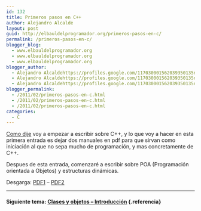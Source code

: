 ```yaml
---
id: 132
title: Primeros pasos en C++
author: Alejandro Alcalde
layout: post
guid: http://elbauldelprogramador.org/primeros-pasos-en-c/
permalink: /primeros-pasos-en-c/
blogger_blog:
  - www.elbauldelprogramador.org
  - www.elbauldelprogramador.org
  - www.elbauldelprogramador.org
blogger_author:
  - Alejandro Alcaldehttps://profiles.google.com/117030001562039350135noreply@blogger.com
  - Alejandro Alcaldehttps://profiles.google.com/117030001562039350135noreply@blogger.com
  - Alejandro Alcaldehttps://profiles.google.com/117030001562039350135noreply@blogger.com
blogger_permalink:
  - /2011/02/primeros-pasos-en-c.html
  - /2011/02/primeros-pasos-en-c.html
  - /2011/02/primeros-pasos-en-c.html
categories:
  - C
---
```

<div class="iconcpp">
</div>

[Como dije][1] voy a empezar a escribir sobre C++, y lo que voy a hacer en esta primera entrada es dejar dos manuales en pdf para que sirvan como iniciación al que no sepa mucho de programación, y mas concretamente de C++. 

Despues de esta entrada, comenzaré a escribir sobre POA (Programación orientada a Objetos) y estructuras dinámicas.

Desgarga: <a target="_blank" href="http://www.megaupload.com/?d=56QJI34T">PDF1</a> &#8211; <a target="_blank" href="http://www.megaupload.com/?d=RGQC8M3Z">PDF2</a>

* * *

#### Siguiente tema: [Clases y objetos &#8211; Introducción][2] {.referencia}



 [1]: http://elbauldelprogramador.com/2-nuevas-secciones-en-el-blog/
 [2]: http://elbauldelprogramador.com/clases-y-objetos-introduccion/